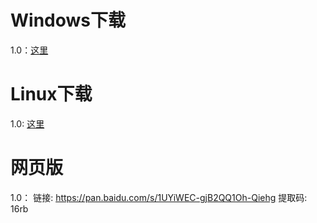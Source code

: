 # Windows下载
1.0：[这里](躲避炸弹windows.zip)
# Linux下载
1.0: [这里](躲避炸弹linux.zip)
# 网页版
1.0：
链接: https://pan.baidu.com/s/1UYiWEC-gjB2QQ1Oh-Qiehg 提取码: 16rb
